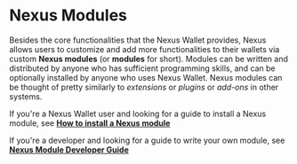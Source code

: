 # Nexus Modules

Besides the core functionalities that the Nexus Wallet provides, Nexus allows users to customize and add more functionalities to their wallets via custom __Nexus modules__ (or __modules__ for short). Modules can be written and distributed by anyone who has sufficient programming skills, and can be optionally installed by anyone who uses Nexus Wallet. Nexus modules can be thought of pretty similarly to _extensions_ or _plugins_ or _add-ons_ in other systems.

If you're a Nexus Wallet user and looking for a guide to install a Nexus module, see **[How to install a Nexus module](./HowToInstall.md)**

If you're a developer and looking for a guide to write your own module, see **[Nexus Module Developer Guide](./DeveloperGuide)**

